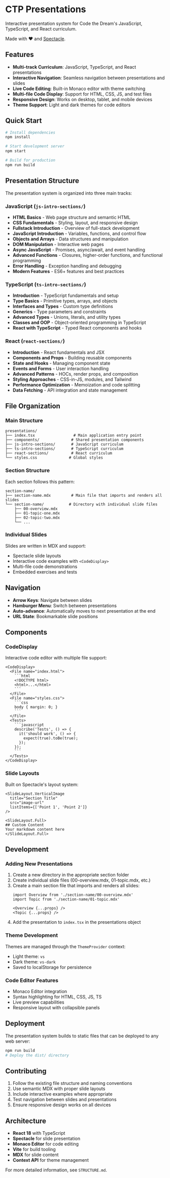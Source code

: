 # CTP Presentations

Interactive presentation system for Code the Dream's JavaScript, TypeScript, and React curriculum.

Made with ❤️ and [Spectacle](https://github.com/FormidableLabs/spectacle/).

## Features

- **Multi-track Curriculum**: JavaScript, TypeScript, and React presentations
- **Interactive Navigation**: Seamless navigation between presentations and slides
- **Live Code Editing**: Built-in Monaco editor with theme switching
- **Multi-file Code Display**: Support for HTML, CSS, JS, and test files
- **Responsive Design**: Works on desktop, tablet, and mobile devices
- **Theme Support**: Light and dark themes for code editors

## Quick Start

```bash
# Install dependencies
npm install

# Start development server
npm start

# Build for production
npm run build
```

## Presentation Structure

The presentation system is organized into three main tracks:

### JavaScript (`js-intro-sections/`)
- **HTML Basics** - Web page structure and semantic HTML
- **CSS Fundamentals** - Styling, layout, and responsive design
- **Fullstack Introduction** - Overview of full-stack development
- **JavaScript Introduction** - Variables, functions, and control flow
- **Objects and Arrays** - Data structures and manipulation
- **DOM Manipulation** - Interactive web pages
- **Async JavaScript** - Promises, async/await, and event handling
- **Advanced Functions** - Closures, higher-order functions, and functional programming
- **Error Handling** - Exception handling and debugging
- **Modern Features** - ES6+ features and best practices

### TypeScript (`ts-intro-sections/`)
- **Introduction** - TypeScript fundamentals and setup
- **Type Basics** - Primitive types, arrays, and objects
- **Interfaces and Types** - Custom type definitions
- **Generics** - Type parameters and constraints
- **Advanced Types** - Unions, literals, and utility types
- **Classes and OOP** - Object-oriented programming in TypeScript
- **React with TypeScript** - Typed React components and hooks

### React (`react-sections/`)
- **Introduction** - React fundamentals and JSX
- **Components and Props** - Building reusable components
- **State and Hooks** - Managing component state
- **Events and Forms** - User interaction handling
- **Advanced Patterns** - HOCs, render props, and composition
- **Styling Approaches** - CSS-in-JS, modules, and Tailwind
- **Performance Optimization** - Memoization and code splitting
- **Data Fetching** - API integration and state management

## File Organization

### Main Structure
```
presentations/
├── index.tsx                 # Main application entry point
├── components/              # Shared presentation components
├── js-intro-sections/       # JavaScript curriculum
├── ts-intro-sections/       # TypeScript curriculum
├── react-sections/          # React curriculum
└── styles.css              # Global styles
```

### Section Structure
Each section follows this pattern:
```
section-name/
├── section-name.mdx         # Main file that imports and renders all slides
└── section-name/           # Directory with individual slide files
    ├── 00-overview.mdx
    ├── 01-topic-one.mdx
    ├── 02-topic-two.mdx
    └── ...
```

### Individual Slides
Slides are written in MDX and support:
- Spectacle slide layouts
- Interactive code examples with `<CodeDisplay>`
- Multi-file code demonstrations
- Embedded exercises and tests

## Navigation

- **Arrow Keys**: Navigate between slides
- **Hamburger Menu**: Switch between presentations
- **Auto-advance**: Automatically moves to next presentation at the end
- **URL State**: Bookmarkable slide positions

## Components

### CodeDisplay
Interactive code editor with multiple file support:
```mdx
<CodeDisplay>
  <File name="index.html">
    ```html
    <!DOCTYPE html>
    <html>...</html>
    ```
  </File>
  <File name="styles.css">
    ```css
    body { margin: 0; }
    ```
  </File>
  <Tests>
    ```javascript
    describe('Tests', () => {
      it('should work', () => {
        expect(true).toBe(true);
      });
    });
    ```
  </Tests>
</CodeDisplay>
```

### Slide Layouts
Built on Spectacle's layout system:
```mdx
<SlideLayout.VerticalImage
  title="Section Title"
  src="image-url"
  listItems={['Point 1', 'Point 2']}
/>

<SlideLayout.Full>
## Custom Content
Your markdown content here
</SlideLayout.Full>
```

## Development

### Adding New Presentations

1. Create a new directory in the appropriate section folder
2. Create individual slide files (00-overview.mdx, 01-topic.mdx, etc.)
3. Create a main section file that imports and renders all slides:
   ```mdx
   import Overview from './section-name/00-overview.mdx'
   import Topic from './section-name/01-topic.mdx'

   <Overview {...props} />
   <Topic {...props} />
   ```
4. Add the presentation to `index.tsx` in the presentations object

### Theme Development
Themes are managed through the `ThemeProvider` context:
- Light theme: `vs`
- Dark theme: `vs-dark`
- Saved to localStorage for persistence

### Code Editor Features
- Monaco Editor integration
- Syntax highlighting for HTML, CSS, JS, TS
- Live preview capabilities
- Responsive layout with collapsible panels

## Deployment

The presentation system builds to static files that can be deployed to any web server:

```bash
npm run build
# Deploy the dist/ directory
```

## Contributing

1. Follow the existing file structure and naming conventions
2. Use semantic MDX with proper slide layouts
3. Include interactive examples where appropriate
4. Test navigation between slides and presentations
5. Ensure responsive design works on all devices

## Architecture

- **React 18** with TypeScript
- **Spectacle** for slide presentation
- **Monaco Editor** for code editing
- **Vite** for build tooling
- **MDX** for slide content
- **Context API** for theme management

For more detailed information, see `STRUCTURE.md`.